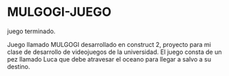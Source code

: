# MULGOGI-JUEGO
juego terminado.

Juego llamado MULGOGI desarrollado en construct 2, proyecto para mi clase de desarrollo de videojuegos de la universidad.
El juego consta de un pez llamado Luca que debe atravesar el oceano para llegar a salvo a su destino.
